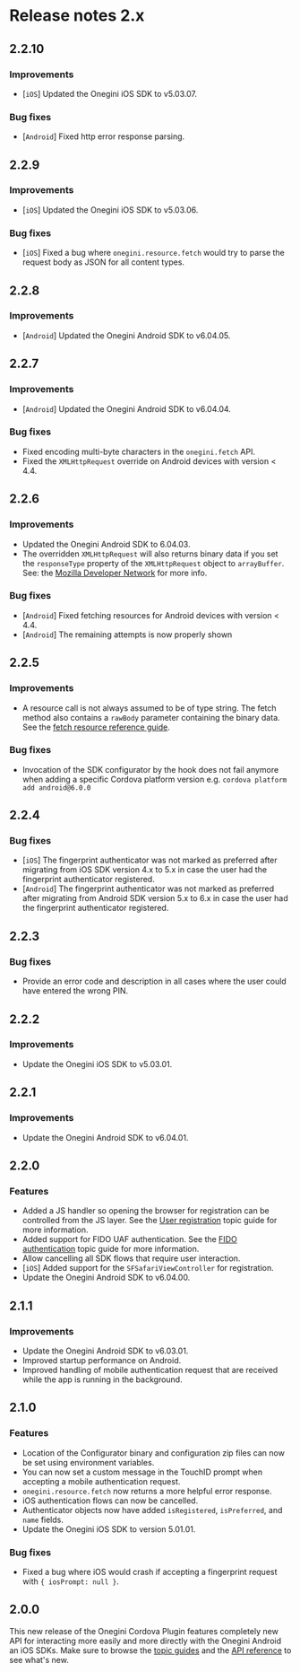 # Release notes 2.x

## 2.2.10
### Improvements
-  [`iOS`] Updated the Onegini iOS SDK to v5.03.07.

### Bug fixes
- [`Android`] Fixed http error response parsing.

## 2.2.9
### Improvements
-  [`iOS`] Updated the Onegini iOS SDK to v5.03.06.

### Bug fixes
- [`iOS`] Fixed a bug where `onegini.resource.fetch` would try to parse the request body as JSON for all content types.

## 2.2.8
### Improvements
- [`Android`] Updated the Onegini Android SDK to v6.04.05.

## 2.2.7
### Improvements
- [`Android`] Updated the Onegini Android SDK to v6.04.04.

### Bug fixes
- Fixed encoding multi-byte characters in the `onegini.fetch` API.
- Fixed the `XMLHttpRequest` override on Android devices with version < 4.4.

## 2.2.6
### Improvements
- Updated the Onegini Android SDK to 6.04.03.
- The overridden `XMLHttpRequest` will also returns binary data if you set the `responseType` property of the `XMLHttpRequest` object to `arrayBuffer`.
  See: the [Mozilla Developer Network](https://developer.mozilla.org/en-US/docs/Web/API/XMLHttpRequest/Sending_and_Receiving_Binary_Data) for more info.

### Bug fixes
- [`Android`] Fixed fetching resources for Android devices with version < 4.4.
- [`Android`] The remaining attempts is now properly shown

## 2.2.5
### Improvements
- A resource call is not always assumed to be of type string. The fetch method also contains a `rawBody` parameter containing the binary data. See the [fetch
resource reference guide](../reference/resource/fetch.md).

### Bug fixes
- Invocation of the SDK configurator by the hook does not fail anymore when adding a specific Cordova platform version e.g. `cordova platform add android@6.0.0`

## 2.2.4
### Bug fixes
- [`iOS`] The fingerprint authenticator was not marked as preferred after migrating from iOS SDK version 4.x to 5.x in case the user had the fingerprint
authenticator registered.
- [`Android`] The fingerprint authenticator was not marked as preferred after migrating from Android SDK version 5.x to 6.x in case the user had the fingerprint
authenticator registered.

## 2.2.3
### Bug fixes
- Provide an error code and description in all cases where the user could have entered the wrong PIN.

## 2.2.2
### Improvements
- Update the Onegini iOS SDK to v5.03.01.

## 2.2.1
### Improvements
- Update the Onegini Android SDK to v6.04.01.

## 2.2.0
### Features
- Added a JS handler so opening the browser for registration can be controlled from the JS layer. See the [User registration](../topics/user-registration.md) topic guide for more information.
- Added support for FIDO UAF authentication. See the [FIDO authentication](../topics/user-authentication-with-fido.md) topic guide for more information.
- Allow cancelling all SDK flows that require user interaction.
- [`iOS`] Added support for the `SFSafariViewController` for registration.
- Update the Onegini Android SDK to v6.04.00.

## 2.1.1
### Improvements
- Update the Onegini Android SDK to v6.03.01.
- Improved startup performance on Android.
- Improved handling of mobile authentication request that are received while the app is running in the background.

## 2.1.0

### Features
- Location of the Configurator binary and configuration zip files can now be set using environment variables.
- You can now set a custom message in the TouchID prompt when accepting a mobile authentication request.
- `onegini.resource.fetch` now returns a more helpful error response.
- iOS authentication flows can now be cancelled.
- Authenticator objects now have added `isRegistered`, `isPreferred`, and `name` fields.
- Update the Onegini iOS SDK to version 5.01.01.

### Bug fixes

- Fixed a bug where iOS would crash if accepting a fingerprint request with `{ iosPrompt: null }`.

## 2.0.0

This new release of the Onegini Cordova Plugin features completely new API for interacting more easily and more directly with the Onegini Android an iOS SDKs.
Make sure to browse the [topic guides](../topics/introduction.md) and the [API reference](../reference/introduction.md) to see what's new.
